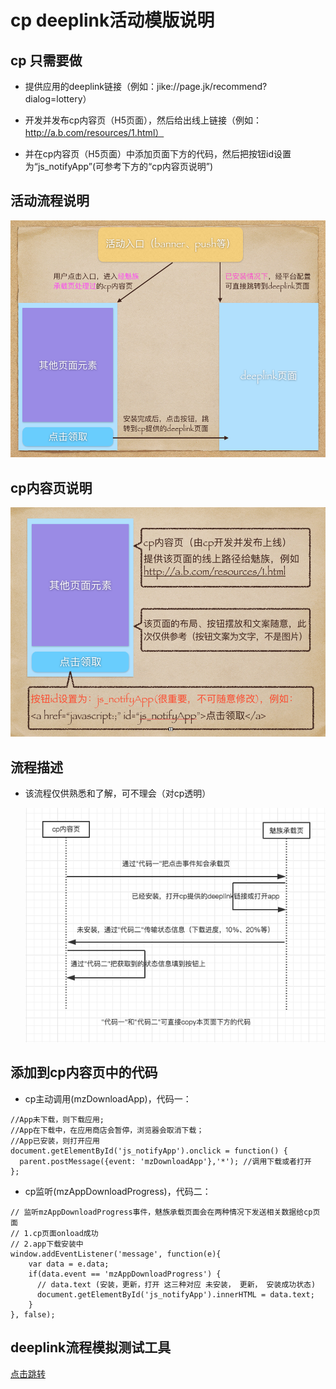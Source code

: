 cp deeplink活动模版说明
=====

cp 只需要做
--------

* 提供应用的deeplink链接（例如：jike://page.jk/recommend?dialog=lottery）

* 开发并发布cp内容页（H5页面），然后给出线上链接（例如：http://a.b.com/resources/1.html）

* 并在cp内容页（H5页面）中添加页面下方的代码，然后把按钮id设置为“js_notifyApp”(可参考下方的“cp内容页说明”)


活动流程说明
--------

  ![活动流程说明](cp-scene3.png)


cp内容页说明
--------

  ![cp内容页说明](cp-scene1.png)


流程描述
--------

* 该流程仅供熟悉和了解，可不理会（对cp透明）

  ![流程描述](cp-scene2.png)


添加到cp内容页中的代码
--------

  * cp主动调用(mzDownloadApp)，代码一：
  ```
  //App未下载，则下载应用;
  //App在下载中，在应用商店会暂停，浏览器会取消下载；
  //App已安装，则打开应用
  document.getElementById('js_notifyApp').onclick = function() {
    parent.postMessage({event: 'mzDownloadApp'},'*'); //调用下载或者打开
  };
  ```

  * cp监听(mzAppDownloadProgress)，代码二：
  ```
  // 监听mzAppDownloadProgress事件，魅族承载页面会在两种情况下发送相关数据给cp页面
  // 1.cp页面onload成功
  // 2.app下载安装中
  window.addEventListener('message', function(e){
      var data = e.data;
      if(data.event == 'mzAppDownloadProgress') {
        // data.text (安装，更新，打开 这三种对应 未安装， 更新， 安装成功状态)
        document.getElementById('js_notifyApp').innerHTML = data.text;
      }
  }, false);
  ```


  deeplink流程模拟测试工具
  --------

  [点击跳转](http://blog.shellhong.com/wiki/tools/index.html)
